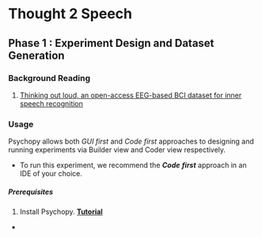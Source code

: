 # Thought 2 Speech

## Phase 1 : Experiment Design and Dataset Generation

### Background Reading
1. [Thinking out loud, an open-access EEG-based BCI dataset for inner speech recognition](https://www.nature.com/articles/s41597-022-01147-2)

### Usage
Psychopy allows both *GUI* *first* and *Code* *first* approaches to designing and running experiments via Builder view and Coder view respectively.
- To run this experiment, we recommend the ***Code*** ***first*** approach in an IDE of your choice.

##### Prerequisites
1. Install Psychopy. [**Tutorial**](https://www.psychopy.org/download.html#pip-install)
- 

